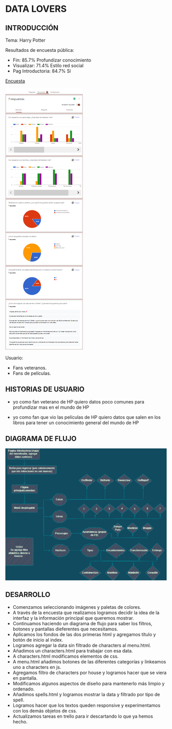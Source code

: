 # DATA LOVERS

## INTRODUCCIÓN

Tema: Harry Potter

Resultados de encuesta pública:
* Fin: 85.7% Profundizar conocimiento
* Visualizar: 71.4% Estilo red social
* Pag Introductoria: 84.7% Sí

[Encuesta](https://forms.gle/9mKVYh39ry7kxtK29)

<img src = "ENCUESTA.png">

Usuario: 
* Fans veteranos.
* Fans de películas.


## HISTORIAS DE USUARIO
* yo como fan veterano de HP
quiero datos poco comunes
para profundizar mas en el mundo de HP

* yo como fan que vio las películas de HP
quiero datos que salen en los libros
para tener un conocimiento general del mundo de HP

## DIAGRAMA DE FLUJO

<img src = "DATA LOVERS.drawio.png">

## DESARROLLO

* Comenzamos seleccionando imágenes y paletas de colores.
* A través de la encuesta que realizamos logramos decidir la idea de la interfaz y la información principal que queremos mostrar.
* Continuamos haciendo un diagrama de flujo para saber los filtros, botones y pantallas dieferentes que necesitamos.
* Aplicamos los fondos de las dos primeras html y agregamos título y botón de inicio al index.
* Logramos agregar la data sin filtrado de characters al menu.html.
* Añadimos un characters.html para trabajar con esa data.
* A characters.html modificamos elementos de css.
* A menu.html añadimos botones de las diferentes categorías y linkeamos uno a characters en js.
* Agregamos filtro de characters por house y logramos hacer que se viera en pantalla.
* Modificamos algunos aspectos de diseño para mantenerlo más limpio y ordenado.
* Añadimos spells.html y logramos mostrar la data y filtrado por tipo de spell.
* Logramos hacer que los textos queden responsive y experimentamos con los demás objetos de css.
* Actualizamos tareas en trello para ir descartando lo que ya hemos hecho.


